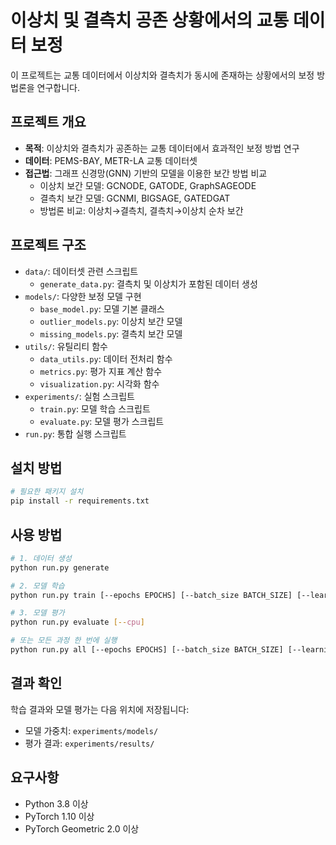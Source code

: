 # 이상치 및 결측치 공존 상황에서의 교통 데이터 보정

이 프로젝트는 교통 데이터에서 이상치와 결측치가 동시에 존재하는 상황에서의 보정 방법론을 연구합니다.

## 프로젝트 개요

- **목적**: 이상치와 결측치가 공존하는 교통 데이터에서 효과적인 보정 방법 연구
- **데이터**: PEMS-BAY, METR-LA 교통 데이터셋
- **접근법**: 그래프 신경망(GNN) 기반의 모델을 이용한 보간 방법 비교
  - 이상치 보간 모델: GCNODE, GATODE, GraphSAGEODE
  - 결측치 보간 모델: GCNMI, BIGSAGE, GATEDGAT
  - 방법론 비교: 이상치→결측치, 결측치→이상치 순차 보간

## 프로젝트 구조

- `data/`: 데이터셋 관련 스크립트
  - `generate_data.py`: 결측치 및 이상치가 포함된 데이터 생성
- `models/`: 다양한 보정 모델 구현
  - `base_model.py`: 모델 기본 클래스
  - `outlier_models.py`: 이상치 보간 모델
  - `missing_models.py`: 결측치 보간 모델
- `utils/`: 유틸리티 함수
  - `data_utils.py`: 데이터 전처리 함수
  - `metrics.py`: 평가 지표 계산 함수
  - `visualization.py`: 시각화 함수
- `experiments/`: 실험 스크립트
  - `train.py`: 모델 학습 스크립트
  - `evaluate.py`: 모델 평가 스크립트
- `run.py`: 통합 실행 스크립트

## 설치 방법

```bash
# 필요한 패키지 설치
pip install -r requirements.txt
```

## 사용 방법

```bash
# 1. 데이터 생성
python run.py generate

# 2. 모델 학습
python run.py train [--epochs EPOCHS] [--batch_size BATCH_SIZE] [--learning_rate LR]

# 3. 모델 평가
python run.py evaluate [--cpu]

# 또는 모든 과정 한 번에 실행
python run.py all [--epochs EPOCHS] [--batch_size BATCH_SIZE] [--learning_rate LR] [--cpu]
```

## 결과 확인

학습 결과와 모델 평가는 다음 위치에 저장됩니다:

- 모델 가중치: `experiments/models/`
- 평가 결과: `experiments/results/`

## 요구사항

- Python 3.8 이상
- PyTorch 1.10 이상
- PyTorch Geometric 2.0 이상
